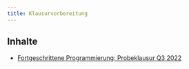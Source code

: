 ```yaml
---
title: Klausurvorbereitung
---
```


## Inhalte
- [Fortgeschrittene Programmierung: Probeklausur Q3 2022](java2_testexam_q3_2022.pdf)
